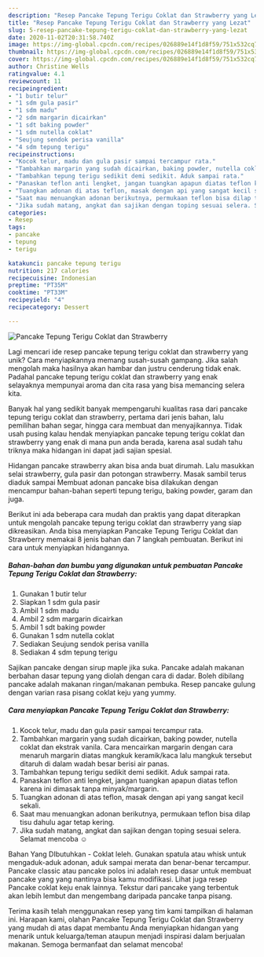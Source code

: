 ```yaml
---
description: "Resep Pancake Tepung Terigu Coklat dan Strawberry yang Lezat"
title: "Resep Pancake Tepung Terigu Coklat dan Strawberry yang Lezat"
slug: 5-resep-pancake-tepung-terigu-coklat-dan-strawberry-yang-lezat
date: 2020-11-02T20:31:58.740Z
image: https://img-global.cpcdn.com/recipes/026889e14f1d8f59/751x532cq70/pancake-tepung-terigu-coklat-dan-strawberry-foto-resep-utama.jpg
thumbnail: https://img-global.cpcdn.com/recipes/026889e14f1d8f59/751x532cq70/pancake-tepung-terigu-coklat-dan-strawberry-foto-resep-utama.jpg
cover: https://img-global.cpcdn.com/recipes/026889e14f1d8f59/751x532cq70/pancake-tepung-terigu-coklat-dan-strawberry-foto-resep-utama.jpg
author: Christine Wells
ratingvalue: 4.1
reviewcount: 11
recipeingredient:
- "1 butir telur"
- "1 sdm gula pasir"
- "1 sdm madu"
- "2 sdm margarin dicairkan"
- "1 sdt baking powder"
- "1 sdm nutella coklat"
- "Seujung sendok perisa vanilla"
- "4 sdm tepung terigu"
recipeinstructions:
- "Kocok telur, madu dan gula pasir sampai tercampur rata."
- "Tambahkan margarin yang sudah dicairkan, baking powder, nutella coklat dan ekstrak vanila. Cara mencairkan margarin dengan cara menaruh margarin diatas mangkuk keramik/kaca lalu mangkuk tersebut ditaruh di dalam wadah besar berisi air panas."
- "Tambahkan tepung terigu sedikit demi sedikit. Aduk sampai rata."
- "Panaskan teflon anti lengket, jangan tuangkan apapun diatas teflon karena ini dimasak tanpa minyak/margarin."
- "Tuangkan adonan di atas teflon, masak dengan api yang sangat kecil sekali."
- "Saat mau menuangkan adonan berikutnya, permukaan teflon bisa dilap tisu dahulu agar tetap kering."
- "Jika sudah matang, angkat dan sajikan dengan toping sesuai selera. Selamat mencoba ☺️"
categories:
- Resep
tags:
- pancake
- tepung
- terigu

katakunci: pancake tepung terigu 
nutrition: 217 calories
recipecuisine: Indonesian
preptime: "PT35M"
cooktime: "PT33M"
recipeyield: "4"
recipecategory: Dessert

---
```



![Pancake Tepung Terigu Coklat dan Strawberry](https://img-global.cpcdn.com/recipes/026889e14f1d8f59/751x532cq70/pancake-tepung-terigu-coklat-dan-strawberry-foto-resep-utama.jpg)

Lagi mencari ide resep pancake tepung terigu coklat dan strawberry yang unik? Cara menyiapkannya memang susah-susah gampang. Jika salah mengolah maka hasilnya akan hambar dan justru cenderung tidak enak. Padahal pancake tepung terigu coklat dan strawberry yang enak selayaknya mempunyai aroma dan cita rasa yang bisa memancing selera kita.

Banyak hal yang sedikit banyak mempengaruhi kualitas rasa dari pancake tepung terigu coklat dan strawberry, pertama dari jenis bahan, lalu pemilihan bahan segar, hingga cara membuat dan menyajikannya. Tidak usah pusing kalau hendak menyiapkan pancake tepung terigu coklat dan strawberry yang enak di mana pun anda berada, karena asal sudah tahu triknya maka hidangan ini dapat jadi sajian spesial.

Hidangan pancake strawberry akan bisa anda buat dirumah. Lalu masukkan selai strawberry, gula pasir dan potongan strawberry. Masak sambil terus diaduk sampai Membuat adonan pancake bisa dilakukan dengan mencampur bahan-bahan seperti tepung terigu, baking powder, garam dan juga.


Berikut ini ada beberapa cara mudah dan praktis yang dapat diterapkan untuk mengolah pancake tepung terigu coklat dan strawberry yang siap dikreasikan. Anda bisa menyiapkan Pancake Tepung Terigu Coklat dan Strawberry memakai 8 jenis bahan dan 7 langkah pembuatan. Berikut ini cara untuk menyiapkan hidangannya.

<!--inarticleads1-->

##### Bahan-bahan dan bumbu yang digunakan untuk pembuatan Pancake Tepung Terigu Coklat dan Strawberry:

1. Gunakan 1 butir telur
1. Siapkan 1 sdm gula pasir
1. Ambil 1 sdm madu
1. Ambil 2 sdm margarin dicairkan
1. Ambil 1 sdt baking powder
1. Gunakan 1 sdm nutella coklat
1. Sediakan Seujung sendok perisa vanilla
1. Sediakan 4 sdm tepung terigu


Sajikan pancake dengan sirup maple jika suka. Pancake adalah makanan berbahan dasar tepung yang diolah dengan cara di dadar. Boleh dibilang pancake adalah makanan ringan/makanan pembuka. Resep pancake gulung dengan varian rasa pisang coklat keju yang yummy. 

<!--inarticleads2-->

##### Cara menyiapkan Pancake Tepung Terigu Coklat dan Strawberry:

1. Kocok telur, madu dan gula pasir sampai tercampur rata.
1. Tambahkan margarin yang sudah dicairkan, baking powder, nutella coklat dan ekstrak vanila. Cara mencairkan margarin dengan cara menaruh margarin diatas mangkuk keramik/kaca lalu mangkuk tersebut ditaruh di dalam wadah besar berisi air panas.
1. Tambahkan tepung terigu sedikit demi sedikit. Aduk sampai rata.
1. Panaskan teflon anti lengket, jangan tuangkan apapun diatas teflon karena ini dimasak tanpa minyak/margarin.
1. Tuangkan adonan di atas teflon, masak dengan api yang sangat kecil sekali.
1. Saat mau menuangkan adonan berikutnya, permukaan teflon bisa dilap tisu dahulu agar tetap kering.
1. Jika sudah matang, angkat dan sajikan dengan toping sesuai selera. Selamat mencoba ☺️


Bahan Yang DIbutuhkan  - Coklat leleh. Gunakan spatula atau whisk untuk mengaduk-aduk adonan, aduk sampai merata dan benar-benar tercampur. Pancake classic atau pancake polos ini adalah resep dasar untuk membuat pancake yang yang nantinya bisa kamu modifikasi. Lihat juga resep Pancake coklat keju enak lainnya. Tekstur dari pancake yang terbentuk akan lebih lembut dan mengembang daripada pancake tanpa pisang. 

Terima kasih telah menggunakan resep yang tim kami tampilkan di halaman ini. Harapan kami, olahan Pancake Tepung Terigu Coklat dan Strawberry yang mudah di atas dapat membantu Anda menyiapkan hidangan yang menarik untuk keluarga/teman ataupun menjadi inspirasi dalam berjualan makanan. Semoga bermanfaat dan selamat mencoba!
